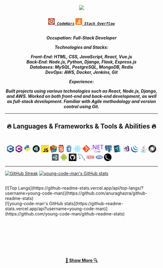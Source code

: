 <h1 align="center">
  <a href="https://git.io/typing-svg">
    <img src="https://readme-typing-svg.herokuapp.com/?lines=Hello,+There!+👋;This+is+Daniil....;Nice+to+meet+you!&center=true&size=30">
  </a>
</h1>

<h5 align="center">
  <code><a href="https://www.codewars.com/users/s1zzer" title="CodeWars Profile"><img width="22" src="images/logo.svg"> CodeWars</a></code>
  <code><a href="https://stackoverflow.com/users/18236991/young-code-man" title="Stack Overflow Profile"><img width="22" src="images/stackoverflow.svg"> Stack Overflow</a></code>

<br>
<p>
  <br/>
  Occupation: Full-Stack Developer
  
  Technologies and Stacks:

  Front-End: HTML, CSS, JavaScript, React, Vue.js
  <br/>
  Back-End: Node.js, Python, Django, Flask, Express.js
  <br/>
  Databases: MySQL, PostgreSQL, MongoDB, Redis
  <br/>
  DevOps: AWS, Docker, Jenkins, Git
  
  Experience:

  Built projects using various technologies such as React, Node.js, Django, and AWS.
  Worked on both front-end and back-end development, as well as full-stack development.
  Familiar with Agile methodology and version control using Git.
</p>

<hr>
<h2 align="center">🔥 Languages & Frameworks & Tools & Abilities 🔥</h2>
<br>
<p align="center">
  <code><img title="C++" height="25" src="images/cpp.svg"></code>
  <code><img title="C#" height="25" src="images/cSharp.svg"></code>
  <code><img title="Python" height="25" src="images/python-original.svg"></code>
  <code><img title="Django" height="25" src="images/django.png"></code>
  <code><img title="Javascript" height="25" src="images/javascript.svg"></code>
  <code><img title="Problem Solving" height="25" src="images/problemSolving.png"></code>
  <code><img title="HTML5" height="25" src="images/html5.svg"></code>
  <code><img title="CSS" height="25" src="images/css.svg"></code>
  <code><img title="React" height="25" src="images/react-original.svg"></code>
  <code><img title="Git" height="25" src="images/git-original.svg"></code>
  <code><img title=".NetCore" height="25" src="images/dotnetcore.svg"></code>
  <code><img title="PostgreSQL" height="25" src="images/postgresql.svg"></code>
  <code><img title="Visual Studio Code" height="25" src="images/vscode.png"></code>
  <code><img title="Microsoft Visual Studio" height="25" src="images/visualstudio.png"></code>
  <code><img title="JQuery" height="25" src="images/jquery-original.svg"></code>
  <code><img title="Java" height="25" src="images/java-original.svg"></code>
  <code><img title="JSON" height="25" src="images/json.svg"></code>
  <code><img title="Unity" height="25" src="images/unity3d.svg"></code>
  <code><img title="Android" height="25" src="images/android.svg"></code>
  <code><img title="GitHub" height="25" src="images/github.svg"></code>
  <code><img title="MySQL" height="25" src="images/mysql.svg"></code>
  <code><img title="npm" height="25" src="images/npm.svg"></code>
  <code><img title="PHP" height="25" src="images/php.svg"></code>
  <code><img title="Flask" height="25" src="images/flask.png"></code>
</p>
<hr>


[![GitHub Streak](https://streak-stats.demolab.com?user=young-code-man&theme=dark&date_format=M%20j%5B%2C%20Y%5D&card_width=500)](https://git.io/streak-stats)
[![young-code-man's GitHub stats](https://github-readme-stats.vercel.app/api?username=young-code-man)](https://github.com/young-code-man/github-readme-stats)

  <br/>
[![Top Langs](https://github-readme-stats.vercel.app/api/top-langs/?username=young-code-man)](https://github.com/anuraghazra/github-readme-stats)
  <br/>
[![young-code-man's GitHub stats](https://github-readme-stats.vercel.app/api?username=young-code-man)](https://github.com/young-code-man/github-readme-stats)
  <br/>

<br/><br/><br/><br/><br/><br/>

<h4 align="center">
  <a href="https://github.com/young-code-man?tab=repositories" title="Show Repositories">🔎 Show More 🔍</a>
</h4>
